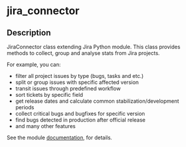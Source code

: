 # jira_connector

## Description
JiraConnector class extending Jira Python module.
This class provides methods to collect, group and analyse stats from Jira projects.

For example, you can:
* filter all project issues by type (bugs, tasks and etc.)
* split or group issues with specific affected version
* transit issues through predefined workflow
* sort tickets by specific field
* get release dates and calculate common stabilization/development periods
* collect critical bugs and bugfixes for specific version
* find bugs detected in production after official release
* and many other features

See the module [documentation](https://github.com/gaainf/jira_connector/blob/master/doc/jira_connector.md), for details.
